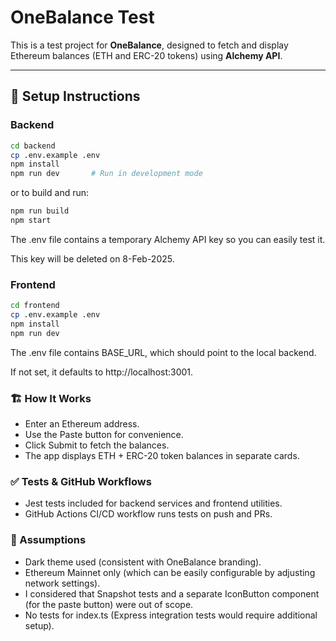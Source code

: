 # OneBalance Test

This is a test project for **OneBalance**, designed to fetch and display Ethereum balances (ETH and ERC-20 tokens) using **Alchemy API**.

---

## 🚀 Setup Instructions

### **Backend**

```sh
cd backend
cp .env.example .env
npm install
npm run dev       # Run in development mode
```

or to build and run:

```sh
npm run build
npm start
```

The .env file contains a temporary Alchemy API key so you can easily test it.

This key will be deleted on 8-Feb-2025.

### **Frontend**

```sh
cd frontend
cp .env.example .env
npm install
npm run dev
```

The .env file contains BASE_URL, which should point to the local backend.

If not set, it defaults to http://localhost:3001.

### 🏗 How It Works

- Enter an Ethereum address.
- Use the Paste button for convenience.
- Click Submit to fetch the balances.
- The app displays ETH + ERC-20 token balances in separate cards.

### ✅ Tests & GitHub Workflows

- Jest tests included for backend services and frontend utilities.
- GitHub Actions CI/CD workflow runs tests on push and PRs.

### 🎨 Assumptions

- Dark theme used (consistent with OneBalance branding).
- Ethereum Mainnet only (which can be easily configurable by adjusting network settings).
- I considered that Snapshot tests and a separate IconButton component (for the paste button) were out of scope.
- No tests for index.ts (Express integration tests would require additional setup).
